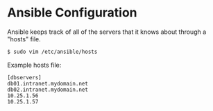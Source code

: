 # Ansible Configuration

Ansible keeps track of all of the servers that it knows about through a "hosts" file.

```bash
$ sudo vim /etc/ansible/hosts
```

Example hosts file:
```
[dbservers]
db01.intranet.mydomain.net
db02.intranet.mydomain.net
10.25.1.56
10.25.1.57
```